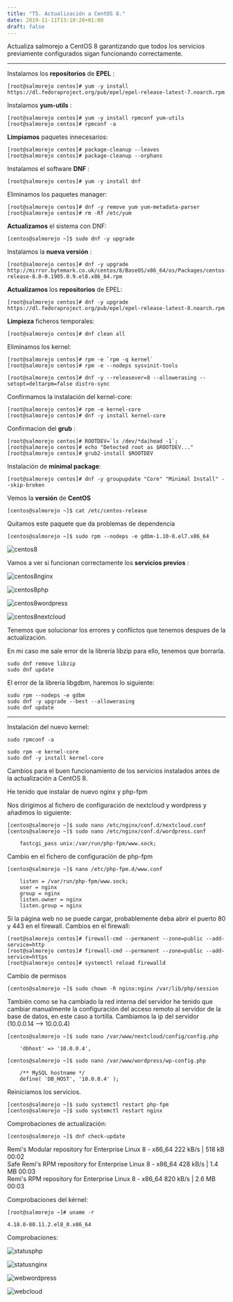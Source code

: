 ```yaml
---
title: "T5. Actualización a CentOS 8."
date: 2019-11-11T13:10:28+01:00
draft: false
---
```


Actualiza salmorejo a CentOS 8 garantizando que todos los servicios previamente configurados sigan funcionando correctamente.

***

Instalamos los **repositorios** de **EPEL** :

```
[root@salmorejo centos]# yum -y install https://dl.fedoraproject.org/pub/epel/epel-release-latest-7.noarch.rpm
```

Instalamos **yum-utils** :

```
[root@salmorejo centos]# yum -y install rpmconf yum-utils
[root@salmorejo centos]# rpmconf -a
```

**Limpiamos** paquetes innecesarios: 

```
[root@salmorejo centos]# package-cleanup --leaves
[root@salmorejo centos]# package-cleanup --orphans
```

Instalamos el software **DNF** :

```
[root@salmorejo centos]# yum -y install dnf
```

Eliminamos los paquetes manager:

```
[root@salmorejo centos]# dnf -y remove yum yum-metadata-parser
[root@salmorejo centos]# rm -Rf /etc/yum
```

**Actualizamos** el sistema con DNF:

```
[centos@salmorejo ~]$ sudo dnf -y upgrade
```

Instalamos la **nueva versión** :

```
[root@salmorejo centos]# dnf -y upgrade http://mirror.bytemark.co.uk/centos/8/BaseOS/x86_64/os/Packages/centos-release-8.0-0.1905.0.9.el8.x86_64.rpm
```

**Actualizamos** los **repositorios** de EPEL:

```
[root@salmorejo centos]# dnf -y upgrade https://dl.fedoraproject.org/pub/epel/epel-release-latest-8.noarch.rpm
```

**Limpieza** ficheros temporales:

```
[root@salmorejo centos]# dnf clean all
```

Eliminamos los kernel:

```
[root@salmorejo centos]# rpm -e `rpm -q kernel`
[root@salmorejo centos]# rpm -e --nodeps sysvinit-tools
```

```
[root@salmorejo centos]# dnf -y --releasever=8 --allowerasing --setopt=deltarpm=false distro-sync
```

Confirmamos la instalación del kernel-core:

```
[root@salmorejo centos]# rpm -e kernel-core
[root@salmorejo centos]# dnf -y install kernel-core
```

Confirmacion del **grub** :

```
[root@salmorejo centos]# ROOTDEV=`ls /dev/*da|head -1`;
[root@salmorejo centos]# echo "Detected root as $ROOTDEV..."
[root@salmorejo centos]# grub2-install $ROOTDEV
```

Instalación de **minimal package**:

```
[root@salmorejo centos]# dnf -y groupupdate "Core" "Minimal Install" --skip-broken
```

Vemos la **versión** de **CentOS**

```
[centos@salmorejo ~]$ cat /etc/centos-release
```

Quitamos este paquete que da problemas de dependencia

```
[centos@salmorejo ~]$ sudo rpm --nodeps -e gdbm-1.10-8.el7.x86_64
```

![centos8](/img/centos8.png)

Vamos a ver si funcionan correctamente los **servicios previos** :

![centos8nginx](/img/centos8nginx.png)

![centos8php](/img/centos8php.png)

![centos8wordpress](/img/centos8wordpress.png)

![centos8nextcloud](/img/centos8nextcloud.png)

Tenemos que solucionar los errores y conflictos que tenemos despues de la actualización.

En mi caso me sale error de la librería libzip para ello, tenemos que borrarla.

	sudo dnf remove libzip
	sudo dnf update

El error de la librería libgdbm, haremos lo siguiente:

	sudo rpm --nodeps -e gdbm
	sudo dnf -y upgrade --best --allowerasing
	sudo dnf update


--------------------------------------------------------------------------------
Instalación del nuevo kernel:

	sudo rpmconf -a

	sudo rpm -e kernel-core
	sudo dnf -y install kernel-core


Cambios para el buen funcionamiento de los servicios instalados antes de la actualización a CentOS 8.

He tenido que instalar de nuevo nginx y php-fpm

Nos dirigimos al fichero de configuración de nextcloud y wordpress y añadimos lo siguiente:

	[centos@salmorejo ~]$ sudo nano /etc/nginx/conf.d/nextcloud.conf 
	[centos@salmorejo ~]$ sudo nano /etc/nginx/conf.d/wordpress.conf 

		fastcgi_pass unix:/var/run/php-fpm/www.sock;

Cambio en el fichero de configuración de php-fpm

	[centos@salmorejo ~]$ nano /etc/php-fpm.d/www.conf 

		listen = /var/run/php-fpm/www.sock;
		user = nginx
		group = nginx
		listen.owner = nginx
		listen.group = nginx

Si la página web no se puede cargar, probablemente deba abrir el puerto 80 y 443 en el firewall.
Cambios en el firewall:

	[root@salmorejo centos]# firewall-cmd --permanent --zone=public --add-service=http
	[root@salmorejo centos]# firewall-cmd --permanent --zone=public --add-service=https
	[root@salmorejo centos]# systemctl reload firewalld

Cambio de permisos 

	[centos@salmorejo ~]$ sudo chown -R nginx:nginx /var/lib/php/session

También como se ha cambiado la red interna del servidor he tenido que cambiar manualmente la configuración del acceso remoto al servidor de la base de datos, en este caso a tortilla. Cambiamos la ip del servidor (10.0.0.14 --> 10.0.0.4)

	[centos@salmorejo ~]$ sudo nano /var/www/nextcloud/config/config.php 

		'dbhost' => '10.0.0.4',

	[centos@salmorejo ~]$ sudo nano /var/www/wordpress/wp-config.php 

		/** MySQL hostname */
		define( 'DB_HOST', '10.0.0.4' );

Reiniciamos los servicios.

	[centos@salmorejo ~]$ sudo systemctl restart php-fpm
	[centos@salmorejo ~]$ sudo systemctl restart nginx

Comprobaciones de actualización:

	[centos@salmorejo ~]$ dnf check-update

Remi's Modular repository for Enterprise Linux 8 - x86_64                                                             222 kB/s | 518 kB     00:02    
Safe Remi's RPM repository for Enterprise Linux 8 - x86_64                                                            428 kB/s | 1.4 MB     00:03    
Remi's RPM repository for Enterprise Linux 8 - x86_64                                                                 820 kB/s | 2.6 MB     00:03    

Comprobaciones del kérnel:

	[root@salmorejo ~]# uname -r

	4.18.0-80.11.2.el8_0.x86_64


Comprobaciones:

![statusphp](/img/statusphp.png)

![statusnginx](/img/statusnginx.png)

![webwordpress](/img/webwordpress.png)

![webcloud](/img/webcloud.png)

